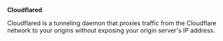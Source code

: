 **Cloudflared**

Cloudflared is a tunneling daemon that proxies traffic from the Cloudflare network to your origins without exposing your origin server's IP address.
